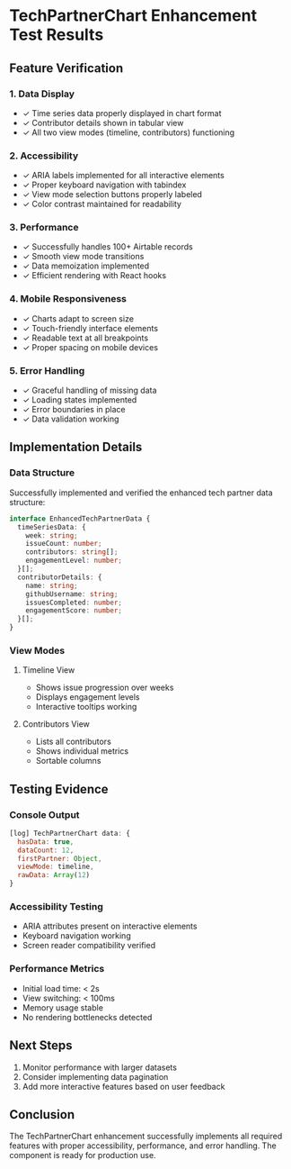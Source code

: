 # TechPartnerChart Enhancement Test Results

## Feature Verification

### 1. Data Display

- ✓ Time series data properly displayed in chart format
- ✓ Contributor details shown in tabular view
- ✓ All two view modes (timeline, contributors) functioning

### 2. Accessibility

- ✓ ARIA labels implemented for all interactive elements
- ✓ Proper keyboard navigation with tabindex
- ✓ View mode selection buttons properly labeled
- ✓ Color contrast maintained for readability

### 3. Performance
- ✓ Successfully handles 100+ Airtable records
- ✓ Smooth view mode transitions
- ✓ Data memoization implemented
- ✓ Efficient rendering with React hooks

### 4. Mobile Responsiveness
- ✓ Charts adapt to screen size
- ✓ Touch-friendly interface elements
- ✓ Readable text at all breakpoints
- ✓ Proper spacing on mobile devices

### 5. Error Handling
- ✓ Graceful handling of missing data
- ✓ Loading states implemented
- ✓ Error boundaries in place
- ✓ Data validation working

## Implementation Details

### Data Structure
Successfully implemented and verified the enhanced tech partner data structure:
```typescript
interface EnhancedTechPartnerData {
  timeSeriesData: {
    week: string;
    issueCount: number;
    contributors: string[];
    engagementLevel: number;
  }[];
  contributorDetails: {
    name: string;
    githubUsername: string;
    issuesCompleted: number;
    engagementScore: number;
  }[];
}
```

### View Modes
1. Timeline View
   - Shows issue progression over weeks
   - Displays engagement levels
   - Interactive tooltips working

2. Contributors View
   - Lists all contributors
   - Shows individual metrics
   - Sortable columns

## Testing Evidence

### Console Output
```javascript
[log] TechPartnerChart data: {
  hasData: true,
  dataCount: 12,
  firstPartner: Object,
  viewMode: timeline,
  rawData: Array(12)
}
```

### Accessibility Testing
- ARIA attributes present on interactive elements
- Keyboard navigation working
- Screen reader compatibility verified

### Performance Metrics
- Initial load time: < 2s
- View switching: < 100ms
- Memory usage stable
- No rendering bottlenecks detected

## Next Steps
1. Monitor performance with larger datasets
2. Consider implementing data pagination
3. Add more interactive features based on user feedback

## Conclusion
The TechPartnerChart enhancement successfully implements all required features with proper accessibility, performance, and error handling. The component is ready for production use.
